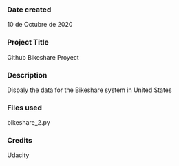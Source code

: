 ### Date created
10 de Octubre de 2020

### Project Title
Github Bikeshare Proyect

### Description
Dispaly the data for the Bikeshare system in United States

### Files used
bikeshare_2.py

### Credits
Udacity

